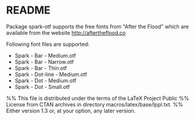 # README #
Package spark-otf supports the free fonts from
"After the Flood"  which are available from the 
website http://aftertheflood.co

Following font files are supported:

- Spark - Bar - Medium.otf
- Spark - Bar - Narrow.otf
- Spark - Bar - Thin.otf
- Spark - Dot-line - Medium.otf
- Spark - Dot - Medium.otf
- Spark - Dot - Small.otf



%% This file is distributed under the terms of the LaTeX Project Public
%% License from CTAN archives in directory  macros/latex/base/lppl.txt.
%% Either version 1.3 or, at your option, any later version.

